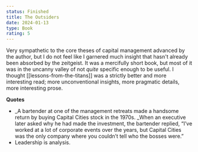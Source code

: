 ```yaml
---
status: Finished
title: The Outsiders
date: 2024-01-13
type: Book
rating: 5
---
```


Very sympathetic to the core theses of capital management advanced by the author, but I do not feel like I garnered much insight that hasn't already been absorbed by the zeitgeist. It was a mercifully short book, but most of it was in the uncanny valley of not _quite_ specific enough to be useful. I thought [[lessons-from-the-titans]] was a strictly better and more interesting read; more unconventional insights, more pragmatic details, more interesting prose.

**Quotes**

- \_A bartender at one of the management retreats made a handsome return by buying Capital Cities stock in the 1970s. \_When an executive later asked why he had made the investment, the bartender replied, “I’ve worked at a lot of corporate events over the years, but Capital Cities was the only company where you couldn’t tell who the bosses were.”
- Leadership is analysis.
